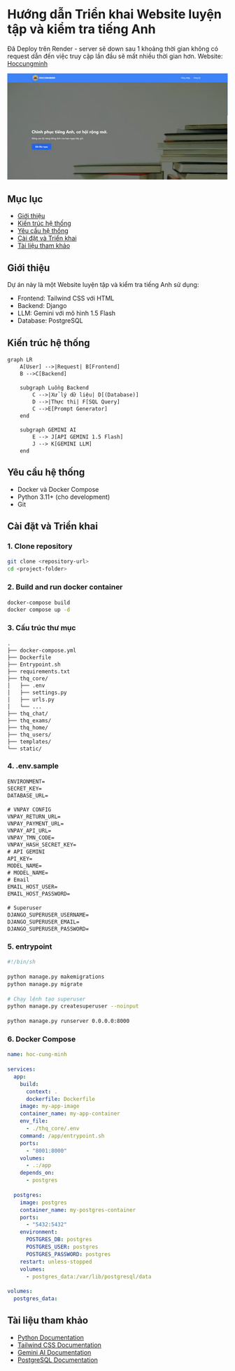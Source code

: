 ﻿# Hướng dẫn Triển khai Website luyện tập và kiểm tra tiếng Anh

Đã Deploy trên Render - server sẽ down sau 1 khoảng thời gian không có request dẫn đến việc truy cập lần đầu sẽ mất nhiều thời gian hơn.
Website: [Hoccungminh](https://hoccungminh.onrender.com/)

![](./static/images/intro.jpg)

## Mục lục
- [Giới thiệu](#giới-thiệu)
- [Kiến trúc hệ thống](#kiến-trúc-hệ-thống)
- [Yêu cầu hệ thống](#yêu-cầu-hệ-thống)
- [Cài đặt và Triển khai](#cài-đặt-và-triển-khai)
- [Tài liệu tham khảo](#tài-liệu-tham-khảo)

## Giới thiệu

Dự án này là một Website luyện tập và kiểm tra tiếng Anh sử dụng:
- Frontend: Tailwind CSS với HTML
- Backend: Django
- LLM: Gemini với mô hình 1.5 Flash
- Database: PostgreSQL

## Kiến trúc hệ thống

```mermaid
graph LR
    A[User] -->|Request| B[Frontend]
    B -->C[Backend]
   
    subgraph Luồng Backend
        C -->|Xử lý dữ liệu| D[(Database)]
        D -->|Thực thi| F[SQL Query]
        C -->E[Prompt Generator]
    end

    subgraph GEMINI AI
        E --> J[API GEMINI 1.5 Flash]
        J --> K[GEMINI LLM]
    end
```

## Yêu cầu hệ thống

- Docker và Docker Compose
- Python 3.11+ (cho development)
- Git

## Cài đặt và Triển khai

### 1. Clone repository

```bash
git clone <repository-url>
cd <project-folder>
```
### 2. Build and run docker container

```bash
docker-compose build
docker compose up -d
```

### 3. Cấu trúc thư mục

```
.
├── docker-compose.yml
├── Dockerfile
├── Entrypoint.sh
├── requirements.txt
├── thq_core/
│   ├── .env
│   ├── settings.py
│   ├── urls.py
│   └── ...
├── thq_chat/
├── thq_exams/
├── thq_home/
├── thq_users/
├── templates/
└── static/

```

### 4. .env.sample

```env
ENVIRONMENT=
SECRET_KEY=
DATABASE_URL=

# VNPAY CONFIG
VNPAY_RETURN_URL=
VNPAY_PAYMENT_URL=
VNPAY_API_URL=
VNPAY_TMN_CODE=
VNPAY_HASH_SECRET_KEY=
# API GEMINI
API_KEY=
MODEL_NAME=
# MODEL_NAME=
# Email
EMAIL_HOST_USER=
EMAIL_HOST_PASSWORD=

# Superuser
DJANGO_SUPERUSER_USERNAME=
DJANGO_SUPERUSER_EMAIL=
DJANGO_SUPERUSER_PASSWORD=
```

### 5. entrypoint

```sh
#!/bin/sh

python manage.py makemigrations
python manage.py migrate

# Chạy lệnh tạo superuser
python manage.py createsuperuser --noinput

python manage.py runserver 0.0.0.0:8000 
```

### 6. Docker Compose

```yaml
name: hoc-cung-minh

services:
  app:
    build: 
      context: .
      dockerfile: Dockerfile
    image: my-app-image
    container_name: my-app-container
    env_file:
      - ./thq_core/.env
    command: /app/entrypoint.sh
    ports:
      - "8001:8000"
    volumes:
      - .:/app
    depends_on:
      - postgres

  postgres:
    image: postgres
    container_name: my-postgres-container
    ports:
      - "5432:5432"
    environment:
      POSTGRES_DB: postgres
      POSTGRES_USER: postgres
      POSTGRES_PASSWORD: postgres
    restart: unless-stopped
    volumes:
      - postgres_data:/var/lib/postgresql/data

volumes:
  postgres_data:
```

## Tài liệu tham khảo

- [Python Documentation](https://www.python.org/doc/)
- [Tailwind CSS Documentation](https://tailwindcss.com/docs/)
- [Gemini AI Documentation](https://ai.google.dev/)
- [PostgreSQL Documentation](https://www.postgresql.org/docs/)

